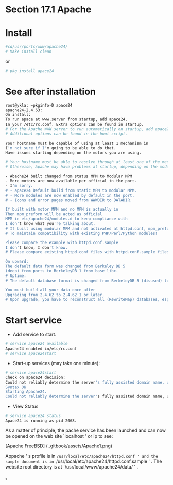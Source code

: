 # Section 17.1 Apache

# Install

```sh '
#cd/usr/ports/www/apache24/
# Make install clean
````

or

```sh '
# pkg install apace24
````

# See after installation

```sh '
root@ykla: ~pkginfo-D apace24
apache24-2.4.63:
On install:
To run apace at www.server from startup, add apace24.
In your /etc/rc.conf. Extra options can be found in startup.
# For the Apache WWW server to run automatically on startup, add apace24_enable=yes in /etc/rc.conf file.
# Additional options can be found in the boot script.

Your hostname must be capable of using at least 1 mechanism in
I'm not sure if I'm going to be able to do that.
Have issues starting depending on the motors you are using.

# Your hostname must be able to resolve through at least one of the mechanisms in /etc/nsswitch.conf, usually DNS or /etc/hosts.
# Otherwise, Apache may have problems at startup, depending on the module you use.

- Abache24 built changed from status MPM to Modular MPM
- More motors are now available per official in the port.
- I'm sorry.
# - apace24 Default build from static MPM to modular MPM.
# - More modules are now enabled by default in the port.
# - Icons and error pages moved from WWWDIR to DATADIR.

If built with motor MPM and no MPM is actually in
Then mpm_preform will be acted as official
MPM in etc/apache24/modules.d to keep compliance with
I don't know what you're talking about.
# If built using modular MPM and not activated at httpd.conf, mpm_prefork will be activated as default MPM in etc/apache24/modules.d.
# To maintain compatibility with existing PHP/Perl/Python modules!

Please compare the example with httpd.conf.sample
I don't know, I don't know.
# Please compare existing httpd.conf files with httpd.conf.sample files and merge missing modules/commands into httpd.conf files!

On upward:
The default data form was changed from Berkeley DB 5
(deep) from ports to BerkeleyDB 1 from base libc.
# Uptime:
# The default database format is changed from BerkeleyDB 5 (disused) to BerkeleyDB 1 in base libc.

You must build all your data once after
Upgrading from 2.4.62 to 2.4.62_1 or later.
# Upon upgrade, you have to reconstruct all (RewriteMap) databases, especially after upgrading from 2.4.62 to 2.4.62_1 or higher.
````

# Start service

- Add service to start.

```sh '
# service apace24 available
Apache24 enabled in/etc/rc.conf
# service apace24start
````

- Start-up services (may take one minute):

```sh '
# service apace24start
Check on apace24 decision:
Could not reliably determine the server's fully assisted domain name, using 198.18.0.103. Set the 'ServerName' directly to suppose this message
Syntax OK
Starting Apache24.
Could not reliably determine the server's fully assisted domain name, using 198.18.0.103. Set the 'ServerName' directly to suppose this message
````

- View Status

```sh '
# service apace24 status
Apace24 is running as pid 2068.
````


As a matter of principle, the pache service has been launched and can now be opened on the web site `localhost ' or ip to see:

[Apache FreeBSD] (..gitbook/assets/Apache1.png)

Appache ' s profile is in `/usr/local/etc/apache24/httpd.conf ' and the sample document is in `/usr/local/etc/apache24/httpd.conf.sample ' . The website root directory is at `/usr/local/www/apache24/data/ ' .



。
